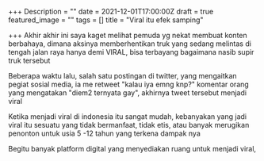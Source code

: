 +++
Description = ""
date = 2021-12-01T17:00:00Z
draft = true
featured_image = ""
tags = []
title = "Viral itu efek samping"

+++
Akhir akhir ini saya kaget melihat pemuda yg nekat membuat konten berbahaya, dimana aksinya memberhentikan truk yang sedang melintas di tengah jalan raya hanya demi VIRAL, bisa terbayang bagaimana nasib supir truk tersebut

Beberapa waktu lalu, salah satu postingan di twitter, yang mengaitkan pegiat sosial media, ia me retweet "kalau iya emng knp?" komentar orang yang mengatakan "diem2 ternyata gay", akhirnya tweet tersebut menjadi viral

Ketika menjadi viral di indonesia itu sangat mudah, kebanyakan yang jadi viral itu sesuatu yang tidak bermanfaat, tidak etis, atau banyak merugikan penonton untuk usia 5 -12 tahun yang terkena dampak nya

Begitu banyak platform digital yang menyediakan ruang untuk menjadi viral, 